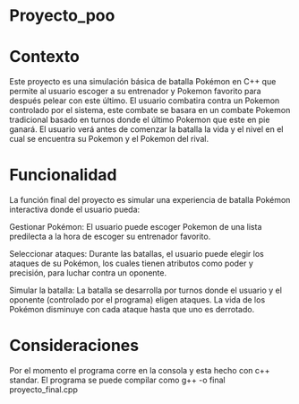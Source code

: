 # Proyecto_poo

# Contexto
Este proyecto es una simulación básica de batalla Pokémon en C++ que permite al usuario escoger a su entrenador y Pokemon favorito para después pelear con este último. El usuario combatira contra un Pokemon controlado por el sistema, este combate se basara en un combate Pokemon tradicional basado en turnos donde el último Pokemon que este en pie ganará. El usuario verá antes de comenzar la batalla la vida y el nivel en el cual se encuentra su Pokemon y el Pokemon del rival.

# Funcionalidad

La función final del proyecto es simular una experiencia de batalla Pokémon interactiva donde el usuario pueda:

Gestionar Pokémon: El usuario puede escoger Pokemon de una lista predilecta a la hora de escoger su entrenador favorito.

Seleccionar ataques: Durante las batallas, el usuario puede elegir los ataques de su Pokémon, los cuales tienen atributos como poder y precisión, para luchar contra un oponente.

Simular la batalla: La batalla se desarrolla por turnos donde el usuario y el oponente (controlado por el programa) eligen ataques. La vida de los Pokémon disminuye con cada ataque hasta que uno es derrotado.

# Consideraciones

Por el momento el programa corre en la consola y esta hecho con c++ standar.
El programa se puede compilar como g++ -o final proyecto_final.cpp
